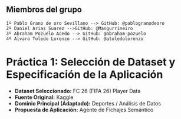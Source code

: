 ## Miembros del grupo

    1º Pablo Grano de oro Sevillano --> GitHub: @pablogranodeoro
    2º Daniel Arias Suarez -->GitHub: @Mangurrineiro
    3º Abraham Pozuelo Acedo --> GitHub: @abraham-pozuelo
    4º Alvaro Toledo Lorenzo --> GitHub: @atoledolorenzo

# Práctica 1: Selección de Dataset y Especificación de la Aplicación
* **Dataset Seleccionado:** FC 26 (FIFA 26) Player Data
* **Fuente Original:** Kaggle 
* **Dominio Principal (Adaptado):** Deportes / Análisis de Datos 
* **Propuesta de Aplicación:** Agente de Fichajes Semántico 